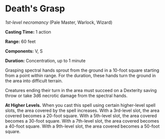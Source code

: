 # Death's Grasp
*1st-level necromancy* (Pale Master, Warlock, Wizard)

**Casting Time:** 1 action

**Range:** 60 feet

**Components:** V, S

**Duration:** Concentration, up to 1 minute

Grasping spectral hands sprout from the ground in a 10-foot square starting from a point within range. For the duration, these hands turn the ground in the area into difficult terrain. 

Creatures ending their turn in the area must succeed on a Dexterity saving throw or take 3d6 necrotic damage from the spectral hands.

**At Higher Levels.** When you cast this spell using certain higher-level spell slots, the area covered by the spell increases. With a 3rd-level slot, the area covered becomes a 20-foot square. With a 5th-level slot, the area covered becomes a 30-foot square. With a 7th-level slot, the area covered becomes a 40-foot square. With a 9th-level slot, the area covered becomes a 50-foot square.
